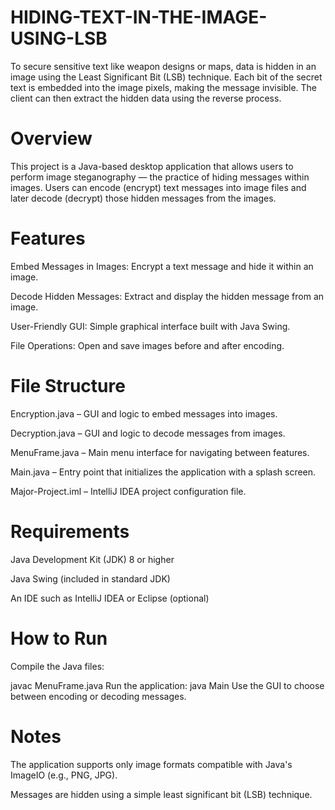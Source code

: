 # HIDING-TEXT-IN-THE-IMAGE-USING-LSB
To secure sensitive text like weapon designs or maps, data is hidden in an image using the Least Significant Bit (LSB) technique. Each bit of the secret text is embedded into the image pixels, making the message invisible. The client can then extract the hidden data using the reverse process.
# Overview
This project is a Java-based desktop application that allows users to perform image steganography — the practice of hiding messages within images. Users can encode (encrypt) text messages into image files and later decode (decrypt) those hidden messages from the images.

# Features
Embed Messages in Images: Encrypt a text message and hide it within an image.

Decode Hidden Messages: Extract and display the hidden message from an image.

User-Friendly GUI: Simple graphical interface built with Java Swing.

File Operations: Open and save images before and after encoding.

# File Structure
Encryption.java – GUI and logic to embed messages into images.

Decryption.java – GUI and logic to decode messages from images.

MenuFrame.java – Main menu interface for navigating between features.

Main.java – Entry point that initializes the application with a splash screen.

Major-Project.iml – IntelliJ IDEA project configuration file.

# Requirements
Java Development Kit (JDK) 8 or higher

Java Swing (included in standard JDK)

An IDE such as IntelliJ IDEA or Eclipse (optional)

# How to Run
Compile the Java files:

javac MenuFrame.java
Run the application:
java Main
Use the GUI to choose between encoding or decoding messages.

# Notes
The application supports only image formats compatible with Java's ImageIO (e.g., PNG, JPG).

Messages are hidden using a simple least significant bit (LSB) technique.
